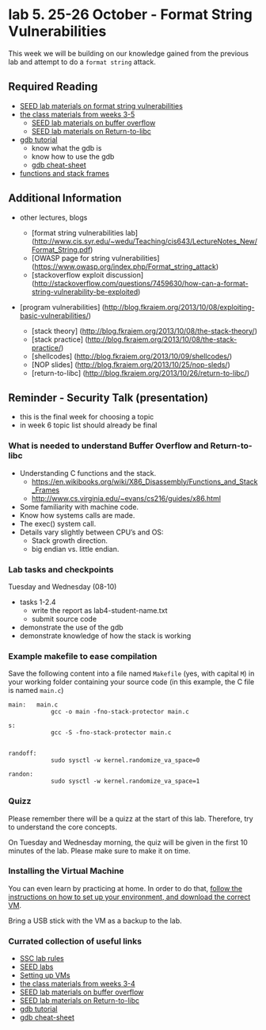 # lab 5. 25-26 October - Format String Vulnerabilities

This week we will be building on our knowledge gained from the previous lab and attempt to do a `format string` attack.

## Required Reading
- [SEED lab materials on format string vulnerabilities](http://www.cis.syr.edu/~wedu/seed/Labs/Vulnerability/Format_String/)
- [the class materials from weeks 3-5](http://staff.cs.upt.ro/~marius/curs/sec/index.html)
  - [SEED lab materials on buffer overflow](http://www.cis.syr.edu/~wedu/seed/Labs_12.04/Vulnerability/Buffer_Overflow/)
  - [SEED lab materials on Return-to-libc](http://www.cis.syr.edu/~wedu/seed/Labs_12.04/Vulnerability/Return_to_libc/)
- [gdb tutorial](https://www.youtube.com/watch?v=sCtY--xRUyI)
	- know what the gdb is
	- know how to use the gdb
	- [gdb cheat-sheet](http://darkdust.net/files/GDB%20Cheat%20Sheet.pdf)
- [functions and stack frames](https://en.wikibooks.org/wiki/X86_Disassembly/Functions_and_Stack_Frames)

## Additional Information 
- other lectures, blogs
	- [format string vulnerabilities lab] (http://www.cis.syr.edu/~wedu/Teaching/cis643/LectureNotes_New/Format_String.pdf)
	- [OWASP page for string vulnerabilities] (https://www.owasp.org/index.php/Format_string_attack)
	- [stackoverflow exploit discussion] (http://stackoverflow.com/questions/7459630/how-can-a-format-string-vulnerability-be-exploited)
	
- [program vulnerabilities] (http://blog.fkraiem.org/2013/10/08/exploiting-basic-vulnerabilities/)
   - [stack theory] (http://blog.fkraiem.org/2013/10/08/the-stack-theory/)
   - [stack practice] (http://blog.fkraiem.org/2013/10/08/the-stack-practice/)
   - [shellcodes] (http://blog.fkraiem.org/2013/10/09/shellcodes/)
   - [NOP slides] (http://blog.fkraiem.org/2013/10/25/nop-sleds/)
   - [return-to-libc] (http://blog.fkraiem.org/2013/10/26/return-to-libc/)

## Reminder - Security Talk (presentation)
- this is the final week for choosing a topic
- in week 6 topic list should already be final 

### What is needed to understand Buffer Overflow and Return-to-libc 
- Understanding C functions and the stack.
	- https://en.wikibooks.org/wiki/X86_Disassembly/Functions_and_Stack_Frames
	- http://www.cs.virginia.edu/~evans/cs216/guides/x86.html
- Some familiarity with machine code.
- Know how systems calls are made. 
- The exec() system call.
- Details vary slightly between CPU’s and OS:
  - Stack growth direction.
  - big endian vs. little endian.

### Lab tasks and checkpoints
Tuesday and Wednesday (08-10)
- tasks 1-2.4
	- write the report as lab4-student-name.txt
	- submit source code
- demonstrate the use of the gdb
- demonstrate knowledge of how the stack is working

### Example makefile to ease compilation
Save the following content into a file named `Makefile` (yes, with capital `M`) in your working folder containing your source code (in this example, the C file is named `main.c`)
```
main:	main.c
			gcc -o main -fno-stack-protector main.c

s:
			gcc -S -fno-stack-protector main.c


randoff:
			sudo sysctl -w kernel.randomize_va_space=0

randon:
			sudo sysctl -w kernel.randomize_va_space=1	
```

### Quizz

Please remember there will be a quizz at the start of this lab. Therefore, try to understand the core concepts.

On Tuesday and Wednesday morning, the quiz will be given in the first 10 minutes of the lab. 
Please make sure to make it on time. 

### Installing the Virtual Machine

You can even learn by practicing at home. In order to do that, [follow the instructions on how to set up your environment, and download the correct VM](https://github.com/SSC-2016/lab-rules/blob/master/README.md#general-workflow).

Bring a USB stick with the VM as a backup to the lab.

### Currated collection of useful links
- [SSC lab rules](https://github.com/SSC-2016/lab-rules)
- [SEED labs](http://www.cis.syr.edu/~wedu/seed/labs.html)
- [Setting up VMs](http://www.cis.syr.edu/~wedu/seed/lab_env.html)
- [the class materials from weeks 3-4](http://staff.cs.upt.ro/~marius/curs/sec/index.html)
- [SEED lab materials on buffer overflow](http://www.cis.syr.edu/~wedu/seed/Labs_12.04/Vulnerability/Buffer_Overflow/)
- [SEED lab materials on Return-to-libc](http://www.cis.syr.edu/~wedu/seed/Labs_12.04/Vulnerability/Return_to_libc/)
- [gdb tutorial](https://www.youtube.com/watch?v=sCtY--xRUyI)
- [gdb cheat-sheet](http://darkdust.net/files/GDB%20Cheat%20Sheet.pdf)
